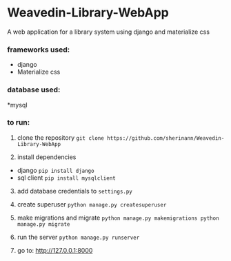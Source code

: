# Weavedin-Library-WebApp
A web application for a library system using django and materialize css

### frameworks used:
* django
* Materialize css

### database used:
*mysql

### to run:
1. clone the repository
`git clone https://github.com/sherinann/Weavedin-Library-WebApp`

2. install dependencies
 * django
` pip install django `
  * sql client
  `pip install mysqlclient`
  
3. add database credentials to `settings.py`

4. create superuser
   `python manage.py createsuperuser`
5. make migrations and migrate
  `python manage.py makemigrations
  python manage.py migrate`
6. run the server
  `python manage.py runserver`
7. go to: http://127.0.0.1:8000
  




